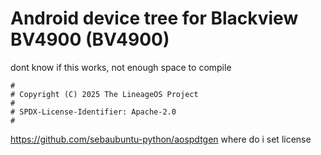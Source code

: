 # Android device tree for Blackview BV4900 (BV4900)

dont know if this works, not enough space to compile

```
#
# Copyright (C) 2025 The LineageOS Project
#
# SPDX-License-Identifier: Apache-2.0
#
```

https://github.com/sebaubuntu-python/aospdtgen
where do i set license
